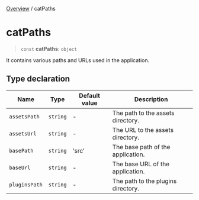 [Overview](../index.md) / catPaths

# catPaths

> `const` **catPaths**: `object`

It contains various paths and URLs used in the application.

## Type declaration

| Name | Type | Default value | Description |
| ------ | ------ | ------ | ------ |
| `assetsPath` | `string` | - | The path to the assets directory. |
| `assetsUrl` | `string` | - | The URL to the assets directory. |
| `basePath` | `string` | 'src' | The base path of the application. |
| `baseUrl` | `string` | - | The base URL of the application. |
| `pluginsPath` | `string` | - | The path to the plugins directory. |
